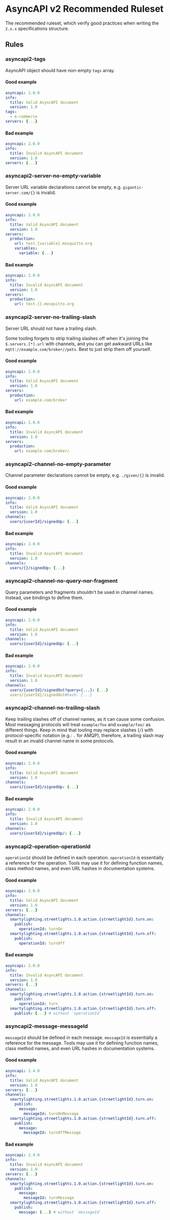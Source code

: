 # AsyncAPI v2 Recommended Ruleset

The recommended ruleset, which verify good practices when writing the `2.x.x` specifications structure.

## Rules

### asyncapi2-tags

AsyncAPI object should have non-empty `tags` array.

#### Good example

```yaml
asyncapi: 2.0.0
info:
  title: Valid AsyncAPI document
  version: 1.0
tags:
  - e-commerce
servers: {...}
```

#### Bad example

```yaml
asyncapi: 2.0.0
info:
  title: Invalid AsyncAPI document
  version: 1.0
servers: {...}
```

### asyncapi2-server-no-empty-variable

Server URL variable declarations cannot be empty, e.g. `gigantic-server.com/{}` is invalid.

#### Good example

```yaml
asyncapi: 2.0.0
info:
  title: Valid AsyncAPI document
  version: 1.0
servers:
  production:
    url: test.{variable}.mosquitto.org
    variables:
      variable: {...}
```

#### Bad example

```yaml
asyncapi: 2.0.0
info:
  title: Invalid AsyncAPI document
  version: 1.0
servers:
  production:
    url: test.{}.mosquitto.org
```

### asyncapi2-server-no-trailing-slash

Server URL should not have a trailing slash.

Some tooling forgets to strip trailing slashes off when it's joining the `$.servers.[*].url` with channels, and you can get awkward URLs like `mqtt://example.com/broker//pets`. Best to just strip them off yourself.

#### Good example

```yaml
asyncapi: 2.0.0
info:
  title: Valid AsyncAPI document
  version: 1.0
servers:
  production:
    url: example.com/broker
```

#### Bad example

```yaml
asyncapi: 2.0.0
info:
  title: Invalid AsyncAPI document
  version: 1.0
servers:
  production:
    url: example.com/broker/
```

### asyncapi2-channel-no-empty-parameter

Channel parameter declarations cannot be empty, e.g. `./given/{}` is invalid.

#### Good example

```yaml
asyncapi: 2.0.0
info:
  title: Valid AsyncAPI document
  version: 1.0
channels:
  users/{userId}/signedUp: {...}
```

#### Bad example

```yaml
asyncapi: 2.0.0
info:
  title: Invalid AsyncAPI document
  version: 1.0
channels:
  users/{}/signedUp: {...}
```

### asyncapi2-channel-no-query-nor-fragment

Query parameters and fragments shouldn't be used in channel names. Instead, use bindings to define them.

#### Good example

```yaml
asyncapi: 2.0.0
info:
  title: Valid AsyncAPI document
  version: 1.0
channels:
  users/{userId}/signedUp: {...}
```

#### Bad example

```yaml
asyncapi: 2.0.0
info:
  title: Invalid AsyncAPI document
  version: 1.0
channels:
  users/{userId}/signedOut?query={...}: {...}
  users/{userId}/signedOut#hash: {...}
```

### asyncapi2-channel-no-trailing-slash

Keep trailing slashes off of channel names, as it can cause some confusion. Most messaging protocols will treat `example/foo` and `example/foo/` as different things. Keep in mind that tooling may replace slashes (`/`) with protocol-specific notation (e.g.: `.` for AMQP), therefore, a trailing slash may result in an invalid channel name in some protocols.

#### Good example

```yaml
asyncapi: 2.0.0
info:
  title: Valid AsyncAPI document
  version: 1.0
channels:
  users/{userId}/signedUp: {...}
```

#### Bad example

```yaml
asyncapi: 2.0.0
info:
  title: Invalid AsyncAPI document
  version: 1.0
channels:
  users/{userId}/signedUp/: {...}
```

### asyncapi2-operation-operationId

`operationId` should be defined in each operation. `operationId` is essentially a reference for the operation. Tools may use it for defining function names, class method names, and even URL hashes in documentation systems.

#### Good example

```yaml
asyncapi: 2.0.0
info:
  title: Valid AsyncAPI document
  version: 1.0
servers: {...}
channels:
  smartylighting.streetlights.1.0.action.{streetlightId}.turn.on:
    publish:
      operationId: turnOn
  smartylighting.streetlights.1.0.action.{streetlightId}.turn.off:
    publish:
      operationId: turnOff
```

#### Bad example

```yaml
asyncapi: 2.0.0
info:
  title: Invalid AsyncAPI document
  version: 1.0
servers: {...}
channels:
  smartylighting.streetlights.1.0.action.{streetlightId}.turn.on:
    publish:
      operationId: turn
  smartylighting.streetlights.1.0.action.{streetlightId}.turn.off:
    publish: {...} # without `operationId`
```

### asyncapi2-message-messageId

`messageId` should be defined in each message. `messageId` is essentially a reference for the message. Tools may use it for defining function names, class method names, and even URL hashes in documentation systems.

#### Good example

```yaml
asyncapi: 2.4.0
info:
  title: Valid AsyncAPI document
  version: 1.0
servers: {...}
channels:
  smartylighting.streetlights.1.0.action.{streetlightId}.turn.on:
    publish:
      message:
        messageId: turnOnMessage
  smartylighting.streetlights.1.0.action.{streetlightId}.turn.off:
    publish:
      message:
        messageId: turnOffMessage
```

#### Bad example

```yaml
asyncapi: 2.4.0
info:
  title: Invalid AsyncAPI document
  version: 1.0
servers: {...}
channels:
  smartylighting.streetlights.1.0.action.{streetlightId}.turn.on:
    publish:
      message:
        messageId: turnMessage
  smartylighting.streetlights.1.0.action.{streetlightId}.turn.off:
    publish:
      message: {...} # without `messageId`
```
